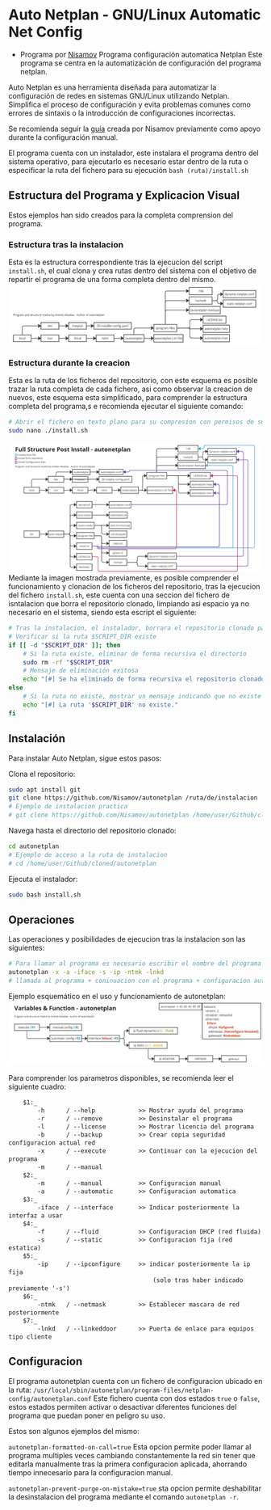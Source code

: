 # Auto Netplan - GNU/Linux Automatic Net Config
- Programa por [Nisamov](https://github.com/Nisamov)
Programa configuración automatica Netplan
Este programa se centra en la automatización de configuración del programa netplan.

Auto Netplan es una herramienta diseñada para automatizar la configuración de redes en sistemas GNU/Linux utilizando Netplan. Simplifica el proceso de configuración y evita problemas comunes como errores de sintaxis o la introducción de configuraciones incorrectas.

Se recomienda seguir la [guía](https://github.com/Theritex/LinuxCommands/tree/main/system_data/network_configuration/netplan_net) creada por Nisamov previamente como apoyo durante la configuración manual.

El programa cuenta con un instalador, este instalara el programa dentro del sistema operativo, para ejecutarlo es necesario estar dentro de la ruta o especificar la ruta del fichero para su ejecución `bash (ruta)/install.sh`

## Estructura del Programa y Explicacion Visual
Estos ejemplos han sido creados para la completa comprension del programa.

### Estructura tras la instalacion
Esta es la estructura correspondiente tras la ejecucion del script `install.sh`, el cual clona y crea rutas dentro del sistema con el objetivo de repartir el programa de una forma completa dentro del mismo.
![Estructura del Programa tras Instalacion](public-media/post-structured.jpg)
### Estructura durante la creacion
Esta es la ruta de los ficheros del repositorio, con este esquema es posible trazar la ruta completa de cada fichero, asi como observar la creacion de nuevos, este esquema esta simplificado, para comprender la estructura completa del programa,s e recomienda ejecutar el siguiente comando:
```sh
# Abrir el fichero en texto plano para su compresion con permisos de super usuario
sudo nano ./install.sh
```
![Estructura del Programa durante Instalacion](public-media/full-structure-post-install.jpg)
Mediante la imagen mostrada previamente, es posible comprender el funcionamiento y clonacion de los ficheros del repositorio, tras la ejecucion del fichero `install.sh`, este cuenta con una seccion del fichero de isntalacion que borra el repositorio clonado, limpiando asi espacio ya no necesario en el sistema, siendo esta escript el siguiente:
```sh
# Tras la instalacion, el instalador, borrara el repositorio clonado para liberar espacio
# Verificar si la ruta $SCRIPT_DIR existe
if [[ -d "$SCRIPT_DIR" ]]; then
    # Si la ruta existe, eliminar de forma recursiva el directorio
    sudo rm -rf "$SCRIPT_DIR"
    # Mensaje de eliminación exitosa
    echo "[#] Se ha eliminado de forma recursiva el repositorio clonado."
else
    # Si la ruta no existe, mostrar un mensaje indicando que no existe
    echo "[#] La ruta '$SCRIPT_DIR' no existe."
fi
```


## Instalación
Para instalar Auto Netplan, sigue estos pasos:

Clona el repositorio:
```sh
sudo apt install git
git clone https://github.com/Nisamov/autonetplan /ruta/de/instalacion
# Ejemplo de instalacion practica
# git clone https://github.com/Nisamov/autonetplan /home/user/Github/cloned/
```

Navega hasta el directorio del repositorio clonado:
```sh
cd autonetplan
# Ejemplo de acceso a la ruta de instalacion
# cd /home/user/Github/cloned/autonetplan
```
Ejecuta el instalador:
```sh
sudo bash install.sh
```

## Operaciones
Las operaciones y posibilidades de ejecucion tras la instalacion son las siguientes:
```bash
# Para llamar al programa es necesario escribir el nombre del programa + parametros
autonetplan -x -a -iface -s -ip -ntmk -lnkd
# llamada al programa + coninuacion con el programa + configuracion automatica + ip estatica + agregar interfaz + ingreso de ip fija + agregar mascara de red
```
Ejemplo esquemático en el uso y funcionamiento de autonetplan:
![Estructura del Programa tras Instalacion](public-media/function-structure.jpg)

Para comprender los parametros disponibles, se recomienda leer el siguiente cuadro:
```
    $1:_
        -h      / --help            >> Mostrar ayuda del programa
        -r      / --remove          >> Desinstalar el programa
        -l      / --license         >> Mostrar licencia del programa
        -b      / --backup          >> Crear copia seguridad configuracion actual red
        -x      / --execute         >> Continuar con la ejecucion del programa
        -m      / --manual
    $2:_
        -m      / --manual          >> Configuracion manual
        -a      / --automatic       >> Configuracion automatica
    $3:_
        -iface  / --interface       >> Indicar posteriormente la interfaz a usar
    $4:_
        -f      / --fluid           >> Configuracion DHCP (red fluida)
        -s      / --static          >> Configuracion fija (red estatica)
    $5:_
        -ip     / --ipconfigure     >> indicar posteriormente la ip fija
                                        (solo tras haber indicado previamente '-s')
    $6:_
        -ntmk   / --netmask         >> Establecer mascara de red posteriormente
    $7:_
        -lnkd   / --linkeddoor      >> Puerta de enlace para equipos tipo cliente
```

## Configuracion
El programa autonetplan cuenta con un fichero de configuracion ubicado en la ruta:
`/usr/local/sbin/autonetplan/program-files/netplan-config/autonetplan.conf`
Este fichero cuenta con dos estados `true` o `false`, estos estados permiten activar o desactivar diferentes funciones del programa que puedan poner en peligro su uso.

Estos son algunos ejemplos del mismo:

`autonetplan-formatted-on-call=true`
Esta opcion permite poder llamar al programa multiples veces cambiando constantemente la red sin tener que editarla manualmente tras la primera configuracion aplicada, ahorrando tiempo innecesario para la configuracion manual.

`autonetplan-prevent-purge-on-mistake=true`
sta opcion permite deshabilitar la desinstalacion del programa mediante el comando `autonetplan -r`.